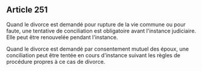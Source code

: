 Article 251
----
Quand le divorce est demandé pour rupture de la vie commune ou pour faute, une
tentative de conciliation est obligatoire avant l'instance judiciaire. Elle peut
être renouvelée pendant l'instance.

Quand le divorce est demandé par consentement mutuel des époux, une conciliation
peut être tentée en cours d'instance suivant les règles de procédure propres à
ce cas de divorce.
